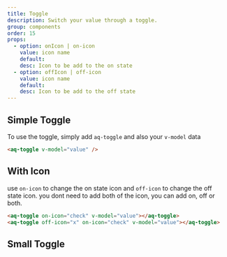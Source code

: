 ```yaml
---
title: Toggle
description: Switch your value through a toggle.
group: components
order: 15
props:
  - option: onIcon | on-icon
    value: icon name
    default:
    desc: Icon to be add to the on state
  - option: offIcon | off-icon
    value: icon name
    default:
    desc: Icon to be add to the off state
---
```


## Simple Toggle

To use the toggle, simply add `aq-toggle` and also your `v-model` data

<example-toggle></example-toggle>

```html
<aq-toggle v-model="value" />
```

## With Icon

use `on-icon` to change the on state icon and `off-icon` to change the off state icon.
you dont need to add both of the icon, you can add on, off or both.

<div class="flex">
  <example-toggle section="icon" class="mr-2"></example-toggle>
  <example-toggle section="icon-both"></example-toggle>
</div>

```html
<aq-toggle on-icon="check" v-model="value"></aq-toggle>
<aq-toggle off-icon="x" on-icon="check" v-model="value"></aq-toggle>
```

## Small Toggle

<example-toggle section="small"></example-toggle>